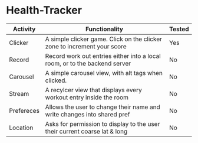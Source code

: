 # Health-Tracker



| Activity  | Functionality                                                             | Tested |
|-----------|---------------------------------------------------------------------------|--------|
| Clicker   | A simple clicker game. Click on the clicker zone to increment your score  | Yes    |
| Record    | Record work out entries either into a local room, or to the backend server| No     |
| Carousel  | A simple carousel view, with alt tags when clicked.                       | No     |
| Stream    | A recylcer view that displays every workout entry inside the room         | No     |
| Prefereces| Allows the user to change their name and write changes into shared pref   | No     |
| Location  | Asks for permission to display to the user their current coarse lat & long| No     |
